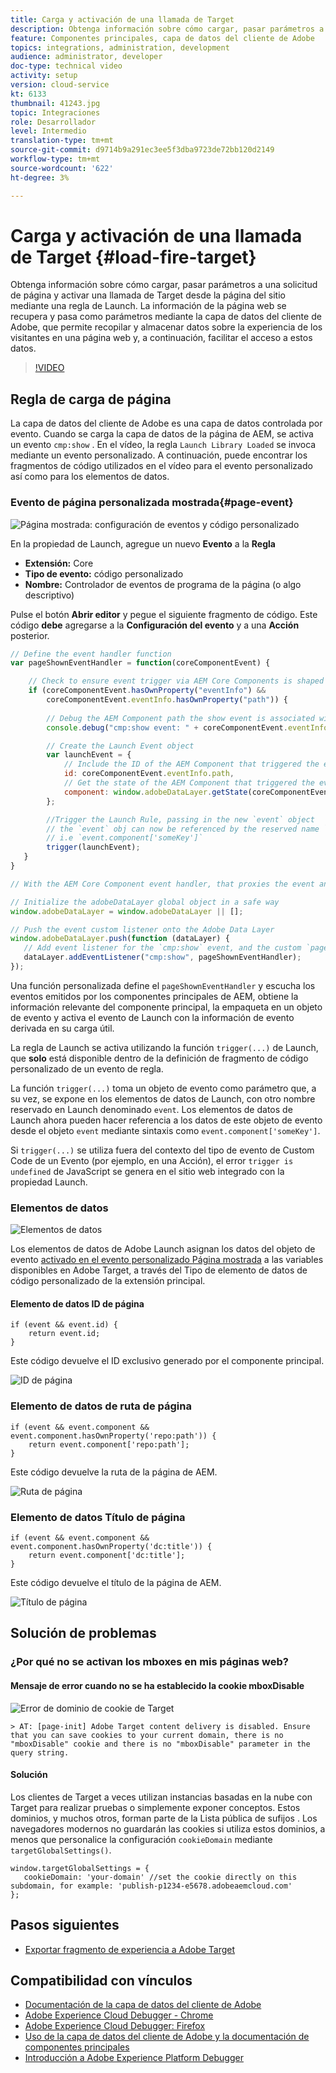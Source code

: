 ```yaml
---
title: Carga y activación de una llamada de Target
description: Obtenga información sobre cómo cargar, pasar parámetros a una solicitud de página y activar una llamada de Target desde la página del sitio mediante una regla de Launch. La información de la página se recupera y pasa como parámetros mediante la capa de datos del cliente de Adobe, que permite recopilar y almacenar datos sobre la experiencia de los visitantes en una página web y, a continuación, facilitar el acceso a estos datos.
feature: Componentes principales, capa de datos del cliente de Adobe
topics: integrations, administration, development
audience: administrator, developer
doc-type: technical video
activity: setup
version: cloud-service
kt: 6133
thumbnail: 41243.jpg
topic: Integraciones
role: Desarrollador
level: Intermedio
translation-type: tm+mt
source-git-commit: d9714b9a291ec3ee5f3dba9723de72bb120d2149
workflow-type: tm+mt
source-wordcount: '622'
ht-degree: 3%

---
```



# Carga y activación de una llamada de Target {#load-fire-target}

Obtenga información sobre cómo cargar, pasar parámetros a una solicitud de página y activar una llamada de Target desde la página del sitio mediante una regla de Launch. La información de la página web se recupera y pasa como parámetros mediante la capa de datos del cliente de Adobe, que permite recopilar y almacenar datos sobre la experiencia de los visitantes en una página web y, a continuación, facilitar el acceso a estos datos.

>[!VIDEO](https://video.tv.adobe.com/v/41243?quality=12&learn=on)

## Regla de carga de página

La capa de datos del cliente de Adobe es una capa de datos controlada por evento. Cuando se carga la capa de datos de la página de AEM, se activa un evento `cmp:show` . En el vídeo, la regla `Launch Library Loaded` se invoca mediante un evento personalizado. A continuación, puede encontrar los fragmentos de código utilizados en el vídeo para el evento personalizado así como para los elementos de datos.

### Evento de página personalizada mostrada{#page-event}

![Página mostrada: configuración de eventos y código personalizado](assets/load-and-fire-target-call.png)

En la propiedad de Launch, agregue un nuevo **Evento** a la **Regla**

+ __Extensión:__ Core
+ __Tipo de evento:__ código personalizado
+ __Nombre:__ Controlador de eventos de programa de la página (o algo descriptivo)

Pulse el botón __Abrir editor__ y pegue el siguiente fragmento de código. Este código __debe__ agregarse a la __Configuración del evento__ y a una __Acción__ posterior.

```javascript
// Define the event handler function
var pageShownEventHandler = function(coreComponentEvent) {

    // Check to ensure event trigger via AEM Core Components is shaped correctly
    if (coreComponentEvent.hasOwnProperty("eventInfo") && 
        coreComponentEvent.eventInfo.hasOwnProperty("path")) {
    
        // Debug the AEM Component path the show event is associated with
        console.debug("cmp:show event: " + coreComponentEvent.eventInfo.path);

        // Create the Launch Event object
        var launchEvent = {
            // Include the ID of the AEM Component that triggered the event
            id: coreComponentEvent.eventInfo.path,
            // Get the state of the AEM Component that triggered the event           
            component: window.adobeDataLayer.getState(coreComponentEvent.eventInfo.path)
        };

        //Trigger the Launch Rule, passing in the new `event` object
        // the `event` obj can now be referenced by the reserved name `event` by other Launch data elements
        // i.e `event.component['someKey']`
        trigger(launchEvent);
   }
}

// With the AEM Core Component event handler, that proxies the event and relevant information to Adobe Launch, defined above...

// Initialize the adobeDataLayer global object in a safe way
window.adobeDataLayer = window.adobeDataLayer || [];

// Push the event custom listener onto the Adobe Data Layer
window.adobeDataLayer.push(function (dataLayer) {
   // Add event listener for the `cmp:show` event, and the custom `pageShownEventHandler` function as the callback
   dataLayer.addEventListener("cmp:show", pageShownEventHandler);
});
```

Una función personalizada define el `pageShownEventHandler` y escucha los eventos emitidos por los componentes principales de AEM, obtiene la información relevante del componente principal, la empaqueta en un objeto de evento y activa el evento de Launch con la información de evento derivada en su carga útil.

La regla de Launch se activa utilizando la función `trigger(...)` de Launch, que __solo__ está disponible dentro de la definición de fragmento de código personalizado de un evento de regla.

La función `trigger(...)` toma un objeto de evento como parámetro que, a su vez, se expone en los elementos de datos de Launch, con otro nombre reservado en Launch denominado `event`. Los elementos de datos de Launch ahora pueden hacer referencia a los datos de este objeto de evento desde el objeto `event` mediante sintaxis como `event.component['someKey']`.

Si `trigger(...)` se utiliza fuera del contexto del tipo de evento de Custom Code de un Evento (por ejemplo, en una Acción), el error `trigger is undefined` de JavaScript se genera en el sitio web integrado con la propiedad Launch.


### Elementos de datos

![Elementos de datos](assets/data-elements.png)

Los elementos de datos de Adobe Launch asignan los datos del objeto de evento [activado en el evento personalizado Página mostrada](#page-event) a las variables disponibles en Adobe Target, a través del Tipo de elemento de datos de código personalizado de la extensión principal.

#### Elemento de datos ID de página

```
if (event && event.id) {
    return event.id;
}
```

Este código devuelve el ID exclusivo generado por el componente principal.

![ID de página](assets/pageid.png)

### Elemento de datos de ruta de página

```
if (event && event.component && event.component.hasOwnProperty('repo:path')) {
    return event.component['repo:path'];
}
```

Este código devuelve la ruta de la página de AEM.

![Ruta de página](assets/pagepath.png)

### Elemento de datos Título de página

```
if (event && event.component && event.component.hasOwnProperty('dc:title')) {
    return event.component['dc:title'];
}
```

Este código devuelve el título de la página de AEM.

![Título de página](assets/pagetitle.png)

## Solución de problemas

### ¿Por qué no se activan los mboxes en mis páginas web?

#### Mensaje de error cuando no se ha establecido la cookie mboxDisable

![Error de dominio de cookie de Target](assets/target-cookie-error.png)

```
> AT: [page-init] Adobe Target content delivery is disabled. Ensure that you can save cookies to your current domain, there is no "mboxDisable" cookie and there is no "mboxDisable" parameter in the query string.
```

#### Solución

Los clientes de Target a veces utilizan instancias basadas en la nube con Target para realizar pruebas o simplemente exponer conceptos. Estos dominios, y muchos otros, forman parte de la Lista pública de sufijos .
Los navegadores modernos no guardarán las cookies si utiliza estos dominios, a menos que personalice la configuración `cookieDomain` mediante `targetGlobalSettings()`.

```
window.targetGlobalSettings = {  
   cookieDomain: 'your-domain' //set the cookie directly on this subdomain, for example: 'publish-p1234-e5678.adobeaemcloud.com'
};
```

## Pasos siguientes

+ [Exportar fragmento de experiencia a Adobe Target](./export-experience-fragment-target.md)

## Compatibilidad con vínculos

+ [Documentación de la capa de datos del cliente de Adobe](https://github.com/adobe/adobe-client-data-layer/wiki)
+ [Adobe Experience Cloud Debugger - Chrome](https://chrome.google.com/webstore/detail/adobe-experience-cloud-de/ocdmogmohccmeicdhlhhgepeaijenapj)
+ [Adobe Experience Cloud Debugger: Firefox](https://addons.mozilla.org/en-US/firefox/addon/adobe-experience-platform-dbg/)
+ [Uso de la capa de datos del cliente de Adobe y la documentación de componentes principales](https://docs.adobe.com/content/help/es-ES/experience-manager-core-components/using/developing/data-layer/overview.html)
+ [Introducción a Adobe Experience Platform Debugger](https://docs.adobe.com/content/help/en/platform-learn/tutorials/data-ingestion/web-sdk/introduction-to-the-experience-platform-debugger.html)